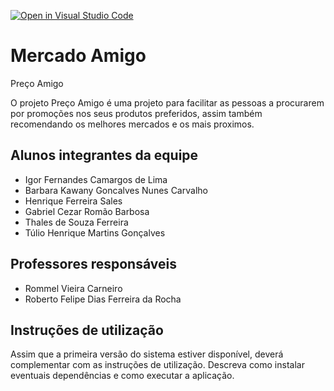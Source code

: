 [![Open in Visual Studio Code](https://classroom.github.com/assets/open-in-vscode-718a45dd9cf7e7f842a935f5ebbe5719a5e09af4491e668f4dbf3b35d5cca122.svg)](https://classroom.github.com/online_ide?assignment_repo_id=11750931&assignment_repo_type=AssignmentRepo)

# Mercado Amigo 

Preço Amigo

O projeto Preço Amigo é uma projeto para facilitar as pessoas a procurarem por promoções nos seus produtos preferidos, assim também recomendando os melhores mercados e os mais proximos.

## Alunos integrantes da equipe

- Igor Fernandes Camargos de Lima
- Barbara Kawany Goncalves Nunes Carvalho
- Henrique Ferreira Sales
- Gabriel Cezar Romão Barbosa
- Thales de Souza Ferreira
- Túlio Henrique Martins Gonçalves

## Professores responsáveis

- Rommel Vieira Carneiro
- Roberto Felipe Dias Ferreira da Rocha

## Instruções de utilização

Assim que a primeira versão do sistema estiver disponível, deverá complementar com as instruções de utilização. Descreva como instalar eventuais dependências e como executar a aplicação.
